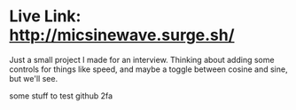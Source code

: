 # Live Link: http://micsinewave.surge.sh/

Just a small project I made for an interview. Thinking about adding some controls for things like speed, and maybe a toggle between cosine and sine, but we'll see.

some stuff to test github 2fa